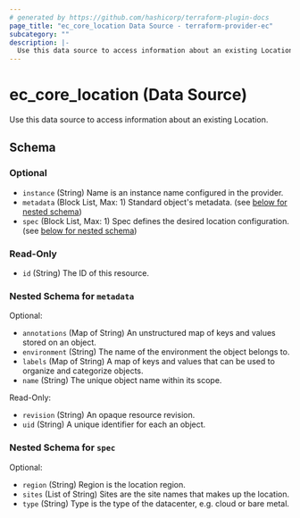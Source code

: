 ```yaml
---
# generated by https://github.com/hashicorp/terraform-plugin-docs
page_title: "ec_core_location Data Source - terraform-provider-ec"
subcategory: ""
description: |-
  Use this data source to access information about an existing Location.
---
```


# ec_core_location (Data Source)

Use this data source to access information about an existing Location.



<!-- schema generated by tfplugindocs -->
## Schema

### Optional

- `instance` (String) Name is an instance name configured in the provider.
- `metadata` (Block List, Max: 1) Standard object's metadata. (see [below for nested schema](#nestedblock--metadata))
- `spec` (Block List, Max: 1) Spec defines the desired location configuration. (see [below for nested schema](#nestedblock--spec))

### Read-Only

- `id` (String) The ID of this resource.

<a id="nestedblock--metadata"></a>
### Nested Schema for `metadata`

Optional:

- `annotations` (Map of String) An unstructured map of keys and values stored on an object.
- `environment` (String) The name of the environment the object belongs to.
- `labels` (Map of String) A map of keys and values that can be used to organize and categorize objects.
- `name` (String) The unique object name within its scope.

Read-Only:

- `revision` (String) An opaque resource revision.
- `uid` (String) A unique identifier for each an object.


<a id="nestedblock--spec"></a>
### Nested Schema for `spec`

Optional:

- `region` (String) Region is the location region.
- `sites` (List of String) Sites are the site names that makes up the location.
- `type` (String) Type is the type of the datacenter, e.g. cloud or bare metal.
